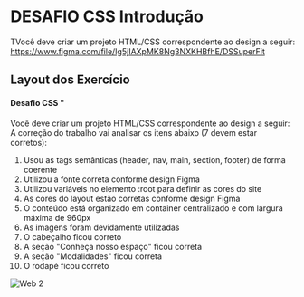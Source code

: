 # DESAFIO CSS Introdução

TVocê deve criar um projeto HTML/CSS correspondente ao design a seguir:
https://www.figma.com/file/Ig5jIAXpMK8Ng3NXKHBfhE/DSSuperFit


## Layout dos Exercício 
#### Desafio CSS " 

Você deve criar um projeto HTML/CSS correspondente ao design a seguir:
A correção do trabalho vai analisar os itens abaixo (7 devem estar corretos):
1. Usou as tags semânticas (header, nav, main, section, footer) de forma coerente
2. Utilizou a fonte correta conforme design Figma
3. Utilizou variáveis no elemento :root para definir as cores do site
4. As cores do layout estão corretas conforme design Figma
5. O conteúdo está organizado em container centralizado e com largura máxima de 960px
6. As imagens foram devidamente utilizadas
7. O cabeçalho ficou correto
8. A seção "Conheça nosso espaço" ficou correta
9. A seção "Modalidades" ficou correta
10. O rodapé ficou correto


![Web 2](https://github.com/williamsartijose/DESAFIO-CSS-Introdu-o/blob/main/Atividade.PNG)
